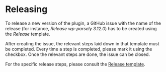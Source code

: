 # Releasing

To release a new version of the plugin, a GitHub issue with the name of the release (for instance, _Release wp-parsely 3.12.0_) has to be created using the _Release_ template.

After creating the issue, the relevant steps laid down in that template must be completed. Every time a step is completed, please mark it using the checkbox. Once the relevant steps are done, the issue can be closed.

For the specific release steps, please consult the [Release template](../.github/ISSUE_TEMPLATE/release-template.md).
